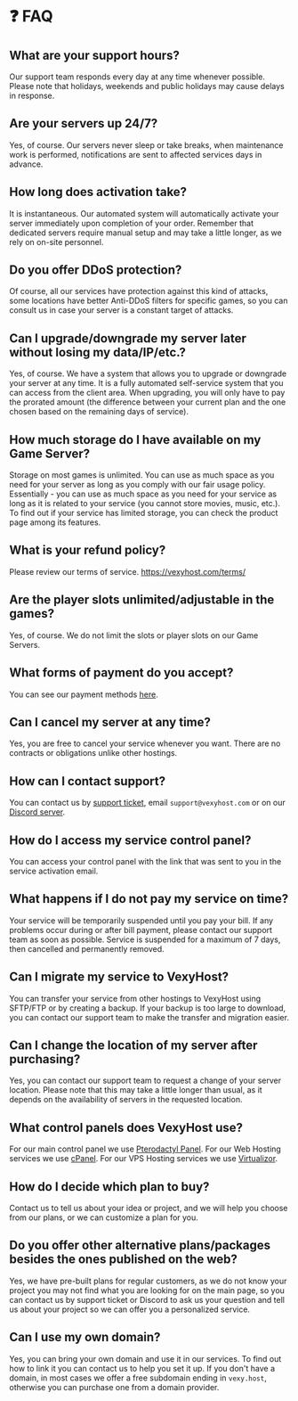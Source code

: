 # ❓ FAQ

## What are your support hours?

Our support team responds every day at any time whenever possible. Please note that holidays, weekends and public holidays may cause delays in response.

## Are your servers up 24/7?

Yes, of course. Our servers never sleep or take breaks, when maintenance work is performed, notifications are sent to affected services days in advance.

## How long does activation take?

It is instantaneous. Our automated system will automatically activate your server immediately upon completion of your order. Remember that dedicated servers require manual setup and may take a little longer, as we rely on on-site personnel.

## Do you offer DDoS protection?

Of course, all our services have protection against this kind of attacks, some locations have better Anti-DDoS filters for specific games, so you can consult us in case your server is a constant target of attacks.

## Can I upgrade/downgrade my server later without losing my data/IP/etc.?

Yes, of course. We have a system that allows you to upgrade or downgrade your server at any time. It is a fully automated self-service system that you can access from the client area. When upgrading, you will only have to pay the prorated amount (the difference between your current plan and the one chosen based on the remaining days of service).

## How much storage do I have available on my Game Server?

Storage on most games is unlimited. You can use as much space as you need for your server as long as you comply with our fair usage policy. Essentially - you can use as much space as you need for your service as long as it is related to your service (you cannot store movies, music, etc.). To find out if your service has limited storage, you can check the product page among its features.

## What is your refund policy?

Please review our terms of service. https://vexyhost.com/terms/

## Are the player slots unlimited/adjustable in the games?

Yes, of course. We do not limit the slots or player slots on our Game Servers.

## What forms of payment do you accept?

You can see our payment methods [here]([/payments-country](https://vexyhost.com/es/payment-methods/)).

## Can I cancel my server at any time?

Yes, you are free to cancel your service whenever you want. There are no contracts or obligations unlike other hostings.

## How can I contact support?

You can contact us by [support ticket](https://vexyhost.com/support), email `support@vexyhost.com` or on our [Discord server](https://discord.vexyhost.com).

## How do I access my service control panel?

You can access your control panel with the link that was sent to you in the service activation email.

## What happens if I do not pay my service on time?

Your service will be temporarily suspended until you pay your bill. If any problems occur during or after bill payment, please contact our support team as soon as possible. Service is suspended for a maximum of 7 days, then cancelled and permanently removed.

## Can I migrate my service to VexyHost?

You can transfer your service from other hostings to VexyHost using SFTP/FTP or by creating a backup. If your backup is too large to download, you can contact our support team to make the transfer and migration easier.

## Can I change the location of my server after purchasing?

Yes, you can contact our support team to request a change of your server location. Please note that this may take a little longer than usual, as it depends on the availability of servers in the requested location.

## What control panels does VexyHost use?

For our main control panel we use [Pterodactyl Panel](https://pterodactyl.io/). For our Web Hosting services we use [cPanel](https://cpanel.net/). For our VPS Hosting services we use [Virtualizor](https://www.virtualizor.com/).

## How do I decide which plan to buy?

Contact us to tell us about your idea or project, and we will help you choose from our plans, or we can customize a plan for you.

## Do you offer other alternative plans/packages besides the ones published on the web?

Yes, we have pre-built plans for regular customers, as we do not know your project you may not find what you are looking for on the main page, so you can contact us by support ticket or Discord to ask us your question and tell us about your project so we can offer you a personalized service.

## Can I use my own domain?

Yes, you can bring your own domain and use it in our services. To find out how to link it you can contact us to help you set it up. If you don't have a domain, in most cases we offer a free subdomain ending in `vexy.host`, otherwise you can purchase one from a domain provider.
